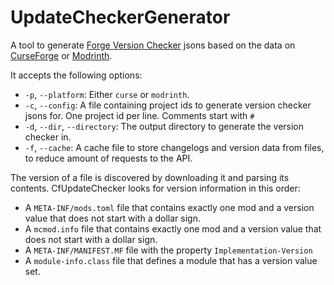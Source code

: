 # UpdateCheckerGenerator

A tool to generate [Forge Version Checker](https://forge.gemwire.uk/wiki/Version_Checker) jsons based on the data on [CurseForge](https://www.curseforge.com/minecraft/mc-mods) or [Modrinth](https://modrinth.com/mods).

It accepts the following options:

  * `-p`, `--platform`: Either `curse` or `modrinth`.
  * `-c`, `--config`: A file containing project ids to generate version checker jsons for. One project id per line. Comments start with `#`
  * `-d`, `--dir`, `--directory`: The output directory to generate the version checker in.
  * `-f`, `--cache`: A cache file to store changelogs and version data from files, to reduce amount of requests to the API.

The version of a file is discovered by downloading it and parsing its contents. CfUpdateChecker looks for version information in this order:

  * A `META-INF/mods.toml` file that contains exactly one mod and a version value that does not start with a dollar sign.
  * A `mcmod.info` file that contains exactly one mod and a version value that does not start with a dollar sign.
  * A `META-INF/MANIFEST.MF` file with the property `Implementation-Version`
  * A `module-info.class` file that defines a module that has a version value set.
